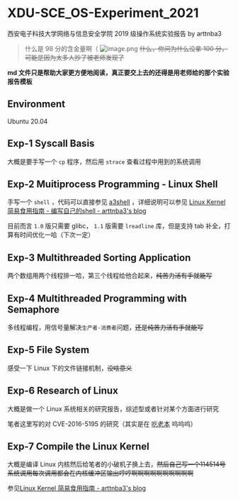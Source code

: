# XDU-SCE_OS-Experiment_2021

西安电子科技大学网络与信息安全学院 2019 级操作系统实验报告 by arttnba3

> 什么是 98 分的含金量啊（
> ![image.png](https://i.loli.net/2021/10/27/mdQSbY5A8HiytzD.png)
> ~~什么，你问为什么没拿 100 分，可能是因为太多人抄了被老师发现了~~

**md 文件只是帮助大家更方便地阅读，真正要交上去的还得是用老师给的那个实验报告模板**

## Environment

Ubuntu 20.04

## Exp-1 Syscall Basis

大概是要手写一个 `cp` 程序，然后用 `strace` 查看过程中用到的系统调用

## Exp-2 Muitiprocess Programming - Linux Shell

手写一个 `shell` ，代码可以直接参见 [a3shell](https://github.com/arttnba3/a3shell) ，详细说明可以参见 [Linux Kernel 简易食用指南 - 编写自己的shell - arttnba3's blog](https://arttnba3.cn/2021/02/21/NOTE-0X02-LINUX-KERNEL-PWN-PART-I/#七、编写自己的shell) 

目前而言 `1.0` 版只需要 glibc， `1.1` 版需要 `lreadline` 库，但是支持 tab 补全，打算有时间优化一哈（下次一定）

## Exp-3 Multithreaded Sorting Application

两个数组用两个线程排一哈，第三个线程给他合起来，~~纯苦力活有手就能写~~

## Exp-4 Multithreaded Programming with Semaphore

多线程编程，用信号量解决`生产者-消费者`问题，~~还是纯苦力活有手就能写~~

## Exp-5 File System

感受一下 Linux 下的文件链接机制，~~没啥意义~~

## Exp-6 Research of Linux

大概是做一个 Linux 系统相关的研究报告，综述型或者针对某个方面进行研究

笔者这里写的对 CVE-2016-5195 的研究（其实是在 [吃老本](https://arttnba3.cn/2021/04/08/CVE-0X00-CVE-2016-5195/) 呜呜呜）

## Exp-7 Compile the Linux Kernel

大概是编译 Linux 内核然后给笔者的小破机子换上去，~~然后自己写一个114514号系统调用每次调用都会在内核缓冲区输出哼哼啊啊啊啊啊啊啊啊啊啊~~

参见[Linux Kernel 简易食用指南 - arttnba3's blog](https://arttnba3.cn/2021/02/21/NOTE-0X02-LINUX-KERNEL-PWN-PART-I/) 
